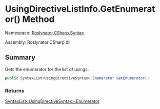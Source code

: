 # UsingDirectiveListInfo\.GetEnumerator\(\) Method

Namespace: [Roslynator.CSharp.Syntax](../../README.md)

Assembly: Roslynator\.CSharp\.dll

## Summary

Gets the enumerator for the list of usings\.

```csharp
public SyntaxList<UsingDirectiveSyntax>.Enumerator GetEnumerator()
```

### Returns

[SyntaxList\<UsingDirectiveSyntax>.Enumerator](https://docs.microsoft.com/en-us/dotnet/api/microsoft.codeanalysis.syntaxlist-1.enumerator)

